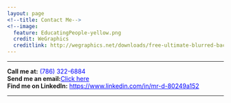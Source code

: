 ```yaml
---
layout: page
<!--title: Contact Me-->
<!--image:
  feature: EducatingPeople-yellow.png
  credit: WeGraphics
  creditlink: http://wegraphics.net/downloads/free-ultimate-blurred-background-pack/ -->
---
```


<hr/>
<span><strong>Call me at:</strong></span><span style="color: blue"> (786) 322-6884</span></br>
<span><strong>Send me an email:</strong></span><a style="color: blue" href="mailto:dunieskiotano.trainer@gmail.com">Click here</a></br>
<span><strong>Find me on LinkedIn:</strong></span> <a style="color: blue" href="https://www.linkedin.com/in/mr-d-80249a152">https://www.linkedin.com/in/mr-d-80249a152</a>
<hr/>



